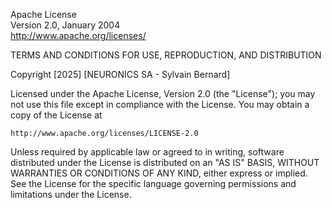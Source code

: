 Apache License  
Version 2.0, January 2004  
http://www.apache.org/licenses/

TERMS AND CONDITIONS FOR USE, REPRODUCTION, AND DISTRIBUTION

Copyright [2025] [NEURONICS SA - Sylvain Bernard]

Licensed under the Apache License, Version 2.0 (the "License");
you may not use this file except in compliance with the License.
You may obtain a copy of the License at

    http://www.apache.org/licenses/LICENSE-2.0

Unless required by applicable law or agreed to in writing, software
distributed under the License is distributed on an "AS IS" BASIS,
WITHOUT WARRANTIES OR CONDITIONS OF ANY KIND, either express or implied.
See the License for the specific language governing permissions and
limitations under the License.

